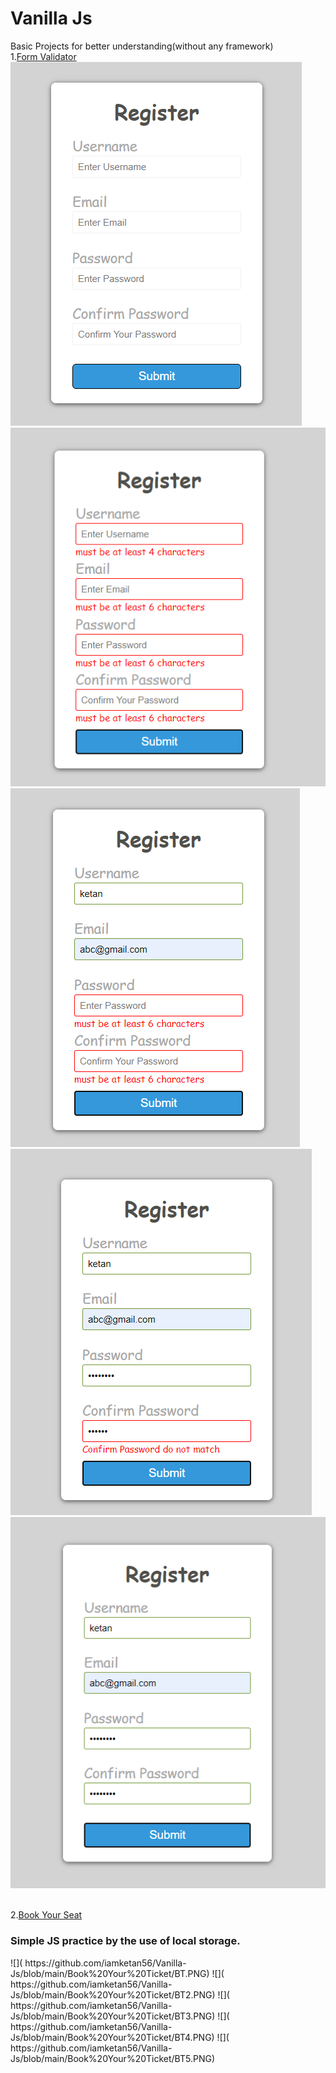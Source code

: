 # Vanilla Js
 Basic Projects for better understanding(without any framework)<br>
 1.<a href="https://github.com/iamketan56/Vanilla-Js/tree/main/Form%20Validator">Form Validator</a>
 <br>
![](https://github.com/iamketan56/Vanilla-Js/blob/main/Form%20Validator/r1.PNG)
![]( https://github.com/iamketan56/Vanilla-Js/blob/main/Form%20Validator/r2.PNG)
![]( https://github.com/iamketan56/Vanilla-Js/blob/main/Form%20Validator/r3.PNG)
![]( https://github.com/iamketan56/Vanilla-Js/blob/main/Form%20Validator/r4.PNG)
![]( https://github.com/iamketan56/Vanilla-Js/blob/main/Form%20Validator/r5.PNG)

<br>
2.<a href = "https://iamketan56.github.io/Vanilla-Js/Book%20Your%20Ticket/index.html">Book Your Seat</a>
<h3>Simple JS practice by the use of local storage.</h3>
![]( https://github.com/iamketan56/Vanilla-Js/blob/main/Book%20Your%20Ticket/BT.PNG)
![]( https://github.com/iamketan56/Vanilla-Js/blob/main/Book%20Your%20Ticket/BT2.PNG)
![]( https://github.com/iamketan56/Vanilla-Js/blob/main/Book%20Your%20Ticket/BT3.PNG)
![]( https://github.com/iamketan56/Vanilla-Js/blob/main/Book%20Your%20Ticket/BT4.PNG)
![]( https://github.com/iamketan56/Vanilla-Js/blob/main/Book%20Your%20Ticket/BT5.PNG)


